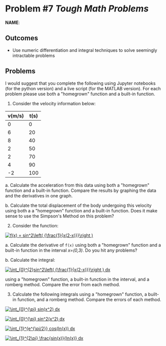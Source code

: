 Problem \#7 *Tough Math Problems* 
=======================

**NAME**:

Outcomes 
--------

-   Use numeric differentiation and integral techniques to solve seemingly intractable problems

Problems 
-------

I would suggest that you complete the following using Jupyter notebooks (for the python version) and a live script (for the MATLAB version). For each problem please use both a "homegrown" function and a built-in function.

1. Consider the velocity information below:

|v(m/s) |	t(s) |
|-----|------|
|0|0|
|6|20|
|8|40|
|2|50|
|2|70|
|4|90|
|-2|100|

a. Calculate the acceleration from this data using both a "homegrown" function and a built-in function. Compare the results by graphing the data and the derivatives in one graph.

b. Calculate the total displacement of the body undergoing this velocity using both a a "homegrown" function and a built-in function. Does it make sense to use the Simpson's Method on this problem?


2. Consider the function:

<a href="https://www.codecogs.com/eqnedit.php?latex=f(x)&space;=&space;sin^2\left(&space;{\frac{1}{x(2-x)}}\right&space;)" target="_blank"><img src="https://latex.codecogs.com/gif.latex?f(x)&space;=&space;sin^2\left(&space;{\frac{1}{x(2-x)}}\right&space;)" title="f(x) = sin^2\left( {\frac{1}{x(2-x)}}\right )" /></a>

a. Calculate the derivative of `f(x)` using both a "homegrown" function and a built-in function in the interval *x=(0,3)*. Do you hit any problems?

b. Calculate the integral:

<a href="https://www.codecogs.com/eqnedit.php?latex=\int_{0}^{2}sin^2\left(&space;{\frac{1}{x(2-x)}}\right&space;)&space;dx" target="_blank"><img src="https://latex.codecogs.com/gif.latex?\int_{0}^{2}sin^2\left(&space;{\frac{1}{x(2-x)}}\right&space;)&space;dx" title="\int_{0}^{2}sin^2\left( {\frac{1}{x(2-x)}}\right ) dx" /></a>

using a "homegrown" function, a built-in function in the interval, and a romberg method. Compare the error from each method.

3. Calculate the following integrals using a "homegrown" function, a built-in function, and a romberg method. Compare the errors of each method.

<a href="https://www.codecogs.com/eqnedit.php?latex=\int_{0}^{\pi}&space;sin(x^2)&space;dx" target="_blank"><img src="https://latex.codecogs.com/gif.latex?\int_{0}^{\pi}&space;sin(x^2)&space;dx" title="\int_{0}^{\pi} sin(x^2) dx" /></a>

<a href="https://www.codecogs.com/eqnedit.php?latex=\int_{0}^{\pi}&space;sin^2(x^2)&space;dx" target="_blank"><img src="https://latex.codecogs.com/gif.latex?\int_{0}^{\pi}&space;sin^2(x^2)&space;dx" title="\int_{0}^{\pi} sin^2(x^2) dx" /></a>

<a href="https://www.codecogs.com/eqnedit.php?latex=\int_{1}^{e^{\pi/2}}&space;cos(ln(x))&space;dx" target="_blank"><img src="https://latex.codecogs.com/gif.latex?\int_{1}^{e^{\pi/2}}&space;cos(ln(x))&space;dx" title="\int_{1}^{e^{\pi/2}} cos(ln(x)) dx" /></a>

<a href="https://www.codecogs.com/eqnedit.php?latex=\int_{1}^{2\pi}&space;\frac{sin(x)}{ln(x)}&space;dx" target="_blank"><img src="https://latex.codecogs.com/gif.latex?\int_{1}^{2\pi}&space;\frac{sin(x)}{ln(x)}&space;dx" title="\int_{1}^{2\pi} \frac{sin(x)}{ln(x)} dx" /></a>
